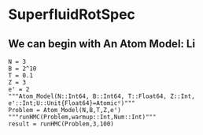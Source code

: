 # SuperfluidRotSpec

## We can begin with An Atom Model: Li
```
N = 3
B = 2^10
T = 0.1
Z = 3
eꜛ = 2
"""Atom_Model(N::Int64, B::Int64, T::Float64, Z::Int, eꜛ::Int;U::Unit{Float64}=Atomicᵁ)"""
Problem = Atom_Model(N,B,T,Z,eꜛ)
"""runHMC(Problem,warmup::Int,Num::Int)"""
result = runHMC(Problem,3,100)
```


